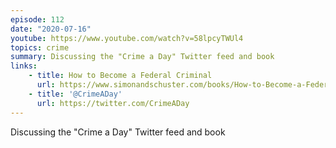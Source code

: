 ```yaml
---
episode: 112
date: "2020-07-16"
youtube: https://www.youtube.com/watch?v=58lpcyTWUl4
topics: crime
summary: Discussing the "Crime a Day" Twitter feed and book
links:
    - title: How to Become a Federal Criminal
      url: https://www.simonandschuster.com/books/How-to-Become-a-Federal-Criminal/Mike-Chase/9781982112516
    - title: '@CrimeADay'
      url: https://twitter.com/CrimeADay
---
```


Discussing the "Crime a Day" Twitter feed and book
